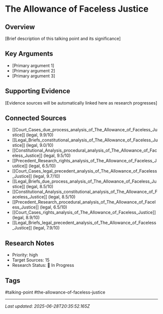 # The Allowance of Faceless Justice

## Overview
[Brief description of this talking point and its significance]

## Key Arguments
- [Primary argument 1]
- [Primary argument 2]
- [Primary argument 3]

## Supporting Evidence
[Evidence sources will be automatically linked here as research progresses]

## Connected Sources
- [[Court_Cases_due_process_analysis_of_The_Allowance_of_Faceless_Justice]] (legal, 9.9/10)
- [[Legal_Briefs_constitutional_analysis_of_The_Allowance_of_Faceless_Justice]] (legal, 9.0/10)
- [[Constitutional_Analysis_procedural_analysis_of_The_Allowance_of_Faceless_Justice]] (legal, 9.5/10)
- [[Precedent_Research_rights_analysis_of_The_Allowance_of_Faceless_Justice]] (legal, 6.5/10)
- [[Court_Cases_legal_precedent_analysis_of_The_Allowance_of_Faceless_Justice]] (legal, 9.7/10)
- [[Legal_Briefs_due_process_analysis_of_The_Allowance_of_Faceless_Justice]] (legal, 8.5/10)
- [[Constitutional_Analysis_constitutional_analysis_of_The_Allowance_of_Faceless_Justice]] (legal, 8.5/10)
- [[Precedent_Research_procedural_analysis_of_The_Allowance_of_Faceless_Justice]] (legal, 6.5/10)
- [[Court_Cases_rights_analysis_of_The_Allowance_of_Faceless_Justice]] (legal, 8.9/10)
- [[Legal_Briefs_legal_precedent_analysis_of_The_Allowance_of_Faceless_Justice]] (legal, 7.9/10)
<!-- Sources will be auto-linked by research agents -->

## Research Notes
- Priority: high
- Target Sources: 15
- Research Status: 🔄 In Progress

## Tags
#talking-point #the-allowance-of-faceless-justice

---
*Last updated: 2025-06-28T20:35:52.165Z*
